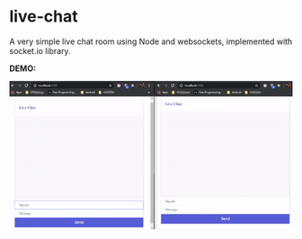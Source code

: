 # live-chat
A very simple live chat room using Node and websockets, implemented with socket.io library.

**DEMO:**
<p></p>
<img src="https://raw.githubusercontent.com/egzoniar/live-chat/master/live%20chat%20demo.gif" />
